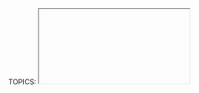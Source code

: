 TOPICS: <iframe>
        <iframe> src attribute
        <iframe> width attribute
        <iframe> height attribute
        <iframe> name attribute
        <iframe> srcdoc attribute
        <iframe> sandbox attribute
        <iframe> seamless attribute

# HTML Inline Frame Element: `<iframe>`

The **HTML Inline Frame element (`<iframe>`)** represents a nested browsing context, embedding
another HTML page into the current one.

Each embedded browsing context has its own session history and document. The browsing context that
embeds the others is called the parent browsing context. The topmost browsing context — the one with
no parent — is usually the browser window, represented by the Window object.

!!! error ""
    Because each browsing context is a complete document environment, every `<iframe>` in a page requires
    increased memory and other computing resources. While theoretically you can use as many
    `<iframe>`s as you like, check for performance problems.

## Technical Summary

|  |  |
| :-- | :-- |
| **Content categories** | *Flow content*, *phrasing content*, *embedded content*, *interactive content*, *palpable content*.|
| **Permitted content** | *Fallback content*, i.e. content that is normally not rendered, but that browsers not supporting the `<iframe>` element will render. (RSS readers and email clients often show the *fallback content* instead.)|
| **Tag omission** | None, both the starting and ending tag are mandatory.|
| **Permitted parents** | Any element that accepts *embedded content*.|
| **Permitted ARIA roles** | **`application`**, **`document`**, **`img`** |
| **DOM interface** | **`HTMLIFrameElement`** |

## Attributes

This element includes the [global attributes](/en/webfrontend/HTML_Global_Attributes).

| Attribute | Description |
| :-- | :-- |
| **`src`** | Specifies the URL of the document to display in `<iframe>` |
| **`width`** | The width of the frame. The default value is 300.|
| **`height`** | The height of the frame. The default value is 150. |
| `name` | Specifies the name of `<iframe>`. Used to reference an element in JavaScript, either as the value of the `target` attribute of an [`<a>`](/en/webfrontend/<a>) or [`<form>`](/en/webfrontend/<form>) element, or as the value of the `formtarget` attribute of an [`<input>`](/en/webfrontend/<input>) or [`<button>`](/en/webfrontend/<button>). |
| `srcdoc` | Specifies the HTML content of the page to be displayed in the iframe to override the content of the `src` attribute. If the browser does not support the `srcdoc` attribute, it will fall back to the URL in the `src` attribute. |
| `sandbox` | This attribute enables some additional restrictions on the content rendered in the `<iframe>` frame. |
| `seamless` | Specifies that `<iframe>` looks like part of the parent document. |

## value of the `sandbox` attribute of `<iframe>`

If an empty string is specified (`sandbox=""`), this attribute enables some additional restrictions
on the content rendered in the `<iframe>` frame.

The value of the `sandbox` property can be either an empty string (all restrictions will be enabled)
or a series of specified strings separated by spaces.

| Value | Description |
| :-- | :-- |
| `""` | Enable all constraints |
| `allow-forms` | Allow form submission. |
| `allow-scripts` | Allow script execution. |
| `allow-popups` | Allow popups (eg: `window.open`, `target = "_ blank"`, `showModalDialog`). If this keyword is not used, the corresponding function is automatically disabled.|
| `allow-modals` | Allows embedded browsing contexts to open modal windows.|
| `allow-orientation-lock` | Allow embedded browsing context to lock screen orientation (e.g. horizontal or vertical orientation for smartphones, tablets) |
| `allow-same-origin` | Allows content to be treated as a normal source. If this keyword is not used, the embedded content will be treated as a separate source.|
| `allow-top-navigation` | Allows embedded browsing context to navigate (load) content to the top-level browsing context. |

## Scripting

Inline frames, like `<frame>` elements, are included in the `window.frames` pseudo-array.

With the DOM `HTMLIFrameElement` object, scripts can access the `window` object of
the framed resource via the `contentWindow` property. The `contentDocument` property
refers to the `document` inside the `<iframe>`, same as `contentWindow.document`.

From the inside of a frame, a script can get a reference to its parent window with `window.parent`.

Script access to a frame's content is subject to the same-origin policy. Scripts cannot access most
properties in other window objects if the script was loaded from a different origin, including
scripts inside a frame accessing the frame's parent. Cross-origin communication can be
achieved using `Window.postMessage()`.

## Positioning and scaling

As a replaced element, the position, alignment, and scaling of the embedded document within
the `<iframe>` element's box, can be adjusted with the `object-position`
and `object-fit` properties.

## A simple `<iframe>`

An `<iframe>` in action. After creating the frame, when the user clicks a button,
its title is displayed in an alert.

```html
<iframe src="https://mdn-samples.mozilla.org/snippets/html/iframe-simple-contents.html"
        title="iframe Example 1"
        width="400"
        height="300">
</iframe>
```

## Open a link in an `<iframe>` in another tab

In this example, a Google map is displayed in a frame;

```html
<iframe id="Example2"
    title="iframe Example 2"
    width="400" height="300"
    style="border:none;"
    src="https://maps.google.com/maps?f=q&source=s_q&q=buenos+aires&sll=37.0625,-95.677068&sspn=38.638819,80.859375&t=h&hnear=Buenos+Aires,+Argentina&z=11&ll=-34.603723,-58.381593&output=embed">
</iframe>
```

## Accessibility Concerns

People navigating with assistive technology such as a screen reader can use the
`title` attribute on an `iframe` to label its content.
The title's value should concisely describe the embedded content:

```html
<iframe title="Wikipedia page for Avocados" src="https://en.wikipedia.org/wiki/Avocado"></iframe>
```

Without this title, they have to navigate into the `iframe` to determine what its embedded content is.
This context shift can be confusing and time-consuming, especially for pages with multiple
`<iframe>`s and/or if embeds contain interactive content like video or audio.
